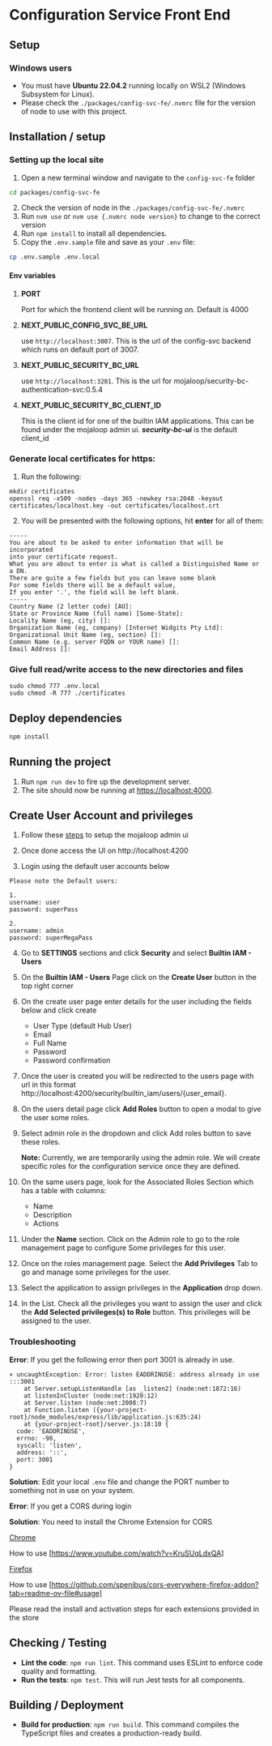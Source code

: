 # Configuration Service Front End

## Setup

### Windows users

- You must have **Ubuntu 22.04.2** running locally on WSL2 (Windows Subsystem for Linux).
- Please check the `./packages/config-svc-fe/.nvmrc` file for the version of node to use with this project.

## Installation / setup

### Setting up the local site

1. Open a new terminal window and navigate to the `config-svc-fe` folder

```bash
cd packages/config-svc-fe
```

2. Check the version of node in the `./packages/config-svc-fe/.nvmrc`
3. Run `nvm use` or `nvm use {.nvmrc node version}` to change to the correct version
4. Run `npm install` to install all dependencies.
5. Copy the `.env.sample` file and save as your `.env` file:

```bash
cp .env.sample .env.local
```

#### Env variables

1. **PORT**

   Port for which the frontend client will be running on. Default is 4000

2. **NEXT_PUBLIC_CONFIG_SVC_BE_URL**

   use `http://localhost:3007`. This is the url of the config-svc backend which runs on default port of 3007.

3. **NEXT_PUBLIC_SECURITY_BC_URL**

   use `http://localhost:3201`. This is the url for mojaloop/security-bc-authentication-svc:0.5.4

4. **NEXT_PUBLIC_SECURITY_BC_CLIENT_ID**

   This is the client id for one of the builtin IAM applications. This can be found under the mojaloop admin ui. **_security-bc-ui_** is the default client_id

### Generate local certificates for https:

1. Run the following:

```shell
mkdir certificates
openssl req -x509 -nodes -days 365 -newkey rsa:2048 -keyout certificates/localhost.key -out certificates/localhost.crt
```

2. You will be presented with the following options, hit **enter** for all of them:

```shell
-----
You are about to be asked to enter information that will be incorporated
into your certificate request.
What you are about to enter is what is called a Distinguished Name or a DN.
There are quite a few fields but you can leave some blank
For some fields there will be a default value,
If you enter '.', the field will be left blank.
-----
Country Name (2 letter code) [AU]:
State or Province Name (full name) [Some-State]:
Locality Name (eg, city) []:
Organization Name (eg, company) [Internet Widgits Pty Ltd]:
Organizational Unit Name (eg, section) []:
Common Name (e.g. server FQDN or YOUR name) []:
Email Address []:
```

### Give full read/write access to the new directories and files

```shell
sudo chmod 777 .env.local
sudo chmod -R 777 ./certificates
```

## Deploy dependencies

```bash
npm install
```

## Running the project

1. Run `npm run dev` to fire up the development server.
2. The site should now be running at [https://localhost:4000](https://localhost:4000).

## Create User Account and privileges

1. Follow these [steps](https://github.com/lextego/config-svc/blob/main/docs/02-deployment/90-mojaloop-platform-shared-tools-deployment.md#mojaloop-vnext-admin-ui) to setup the mojaloop admin ui

2. Once done access the UI on http://localhost:4200

3. Login using the default user accounts below

```text
Please note the Default users:

1.
username: user
password: superPass

2.
username: admin
password: superMegaPass
```

4. Go to **SETTINGS** sections and click **Security** and select **Builtin IAM - Users**

5. On the **Builtin IAM - Users** Page click on the **Create User** button in the top right corner

6. On the create user page enter details for the user including the fields below and click create

   - User Type (default Hub User)
   - Email
   - Full Name
   - Password
   - Password confirmation

7. Once the user is created you will be redirected to the users page with url in this format http://localhost:4200/security/builtin_iam/users/{user_email}.

8. On the users detail page click **Add Roles** button to open a modal to give the user some roles.

9. Select admin role in the dropdown and click Add roles button to save these roles.

   **Note:** Currently, we are temporarily using the admin role. We will create specific roles for the configuration service once they are defined.

10. On the same users page, look for the Associated Roles Section which has a table with columns:

    - Name
    - Description
    - Actions

11. Under the **Name** section. Click on the Admin role to go to the role management page to configure Some privileges for this user.

12. Once on the roles management page. Select the **Add Privileges** Tab to go and manage some privileges for the user.

13. Select the application to assign privileges in the **Application** drop down.

14. In the List. Check all the privileges you want to assign the user and click the **Add Selected privileges(s) to Role** button. This privileges will be assigned to the user.

### Troubleshooting

**Error**: If you get the following error then port 3001 is already in use.

```shell
⨯ uncaughtException: Error: listen EADDRINUSE: address already in use :::3001
    at Server.setupListenHandle [as _listen2] (node:net:1872:16)
    at listenInCluster (node:net:1920:12)
    at Server.listen (node:net:2008:7)
    at Function.listen ({your-project-root}/node_modules/express/lib/application.js:635:24)
    at {your-project-root}/server.js:18:10 {
  code: 'EADDRINUSE',
  errno: -98,
  syscall: 'listen',
  address: '::',
  port: 3001
}
```

**Solution**: Edit your local `.env` file and change the PORT number to something not in use on your system.

**Error**: If you get a CORS during login

**Solution**: You need to install the Chrome Extension for CORS

[Chrome](https://chromewebstore.google.com/detail/allow-cors-access-control/lhobafahddgcelffkeicbaginigeejlf)

How to use [https://www.youtube.com/watch?v=KruSUqLdxQA]

[Firefox](https://addons.mozilla.org/en-US/firefox/addon/cors-everywhere/)

How to use [https://github.com/spenibus/cors-everywhere-firefox-addon?tab=readme-ov-file#usage]

Please read the install and activation steps for each extensions provided in the store

## Checking / Testing

- **Lint the code**: `npm run lint`. This command uses ESLint to enforce code quality and formatting.
- **Run the tests**: `npm test`. This will run Jest tests for all components.

## Building / Deployment

- **Build for production**: `npm run build`. This command compiles the TypeScript files and creates a production-ready build.
